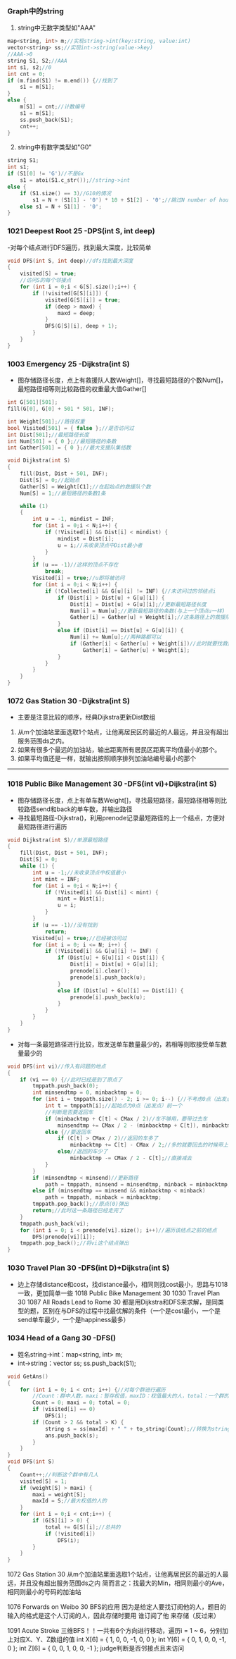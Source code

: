 ### Graph中的string
1. string中无数字类型如"AAA"
```C++
map<string, int> m;//实现string->int(key:string, value:int)
vector<string> ss;//实现int->string(value->key)
//AAA->0
string S1, S2;//AAA
int s1, s2;//0
int cnt = 0;
if (m.find(S1) != m.end()) {//找到了
	s1 = m[S1];
}
else {
	m[S1] = cnt;//计数编号
	s1 = m[S1];
	ss.push_back(S1);
	cnt++;
}
```
2. string中有数字类型如"G0"
```C++
string S1;
int s1;
if (S1[0] != 'G')//不是Gx
	s1 = atoi(S1.c_str());//string->int
else {
	if (S1.size() == 3)//G10的情况
		s1 = N + (S1[1] - '0') * 10 + S1[2] - '0';//跳过N number of houses
	else s1 = N + S1[1] - '0';
}
```

### 1021 Deepest Root 25 -DPS(int S, int deep)
-对每个结点进行DFS遍历，找到最大深度，比较简单
```C++
void DFS(int S, int deep)//dfs找到最大深度
{
	visited[S] = true;
	//访问S的每个邻接点
	for (int i = 0;i < G[S].size();i++) {
		if (!visited[G[S][i]]) {
			visited[G[S][i]] = true;
			if (deep > maxd) {
				maxd = deep;
			}
			DFS(G[S][i], deep + 1);
		}
	}
}
```

### 1003 Emergency 25 -Dijkstra(int S)
- 图存储路径长度，点上有救援队人数Weight[]，寻找最短路径的个数Num[]，最短路径相等则比较路径的权重最大值Gather[]
```C++
int G[501][501];
fill(G[0], G[0] + 501 * 501, INF);

int Weight[501];//路径权重
bool Visited[501] = { false };//是否访问过
int Dist[501];//最短路径长度
int Num[501] = { 0 };//最短路径的条数
int Gather[501] = { 0 };//最大支援队集结数

void Dijkstra(int S)
{
	fill(Dist, Dist + 501, INF);
	Dist[S] = 0;//起始点
	Gather[S] = Weight[C1];//在起始点的救援队个数
	Num[S] = 1;//最短路径的条数1条

	while (1)
	{
		int u = -1, mindist = INF;
		for (int i = 0;i < N;i++) {
			if (!Visited[i] && Dist[i] < mindist) {
				mindist = Dist[i];
				u = i;//未收录顶点中Dist最小者
			}
		}
		if (u == -1)//这样的顶点不存在
			break;
		Visited[i] = true;//u即将被访问
		for (int i = 0;i < N;i++) {
			if (!Collected[i] && G[u][i] != INF) {//未访问过的邻结点i
				if (Dist[i] > Dist[u] + G[u][i]) {
					Dist[i] = Dist[u] + G[u][i];//更新最短路径长度
					Num[i] = Num[u];//更新最短路径的条数(与上一个顶点u一样)
					Gather[i] = Gather[u] + Weight[i];//这条路径上的救援队数
				}
				else if (Dist[i] == Dist[u] + G[u][i]) {
					Num[i] += Num[u];//两种路都可以
					if (Gather[i] < Gather[u] + Weight[i])//此时就要找救援队数量大的
						Gather[i] = Gather[u] + Weight[i];
				}
			}
		}
	}
}
```
### 1072 Gas Station 30 -Dijkstra(int S)
- 主要是注意比较的顺序，经典Dijkstra更新Dist数组
1. 从m个加油站里面选取1个站点，让他离居民区的最近的人最远，并且没有超出服务范围ds之内。
2. 如果有很多个最远的加油站，输出距离所有居民区距离平均值最小的那个。
3. 如果平均值还是一样，就输出按照顺序排列加油站编号最小的那个
***
### 1018 Public Bike Management 30 -DFS(int vi)+Dijkstra(int S)
- 图存储路径长度，点上有单车数Weight[]，寻找最短路径，最短路径相等则比较路径send和back的单车数，并输出路径
- 寻找最短路径-Dijkstra()，利用prenode记录最短路径的上一个结点，方便对最短路径进行遍历
```C++
void Dijkstra(int S)//单源最短路径
{
	fill(Dist, Dist + 501, INF);
	Dist[S] = 0;
	while (1) {
		int u = -1;//未收录顶点中权值最小
		int mint = INF;
		for (int i = 0;i < N;i++) {
			if (!Visited[i] && Dist[i] < mint) {
				mint = Dist[i];
				u = i;
			}
		}
		if (u == -1)//没有找到
			return;
		Visited[u] = true;//已经被访问过
		for (int i = 0; i <= N; i++) {
			if (!Visited[i] && G[u][i] != INF) {
				if (Dist[u] + G[u][i] < Dist[i]) {
					Dist[i] = Dist[u] + G[u][i];
					prenode[i].clear();
					prenode[i].push_back(u);
				}
				else if (Dist[u] + G[u][i] == Dist[i]) {
					prenode[i].push_back(u);
				}
			}
		}
	}
}
```
- 对每一条最短路径进行比较，取发送单车数量最少的，若相等则取接受单车数量最少的
```C++
void DFS(int vi)//传入有问题的地点
{
	if (vi == 0) {//此时已经是到了原点了
		tmppath.push_back(0);
		int minsendtmp = 0, minbacktmp = 0;
		for (int i = tmppath.size() - 2; i >= 0; i--) {//不考虑0点（出发点）
			int t = tmppath[i];//起始点为0点（出发点）前一个
			//判断是否要返回车
			if (minbacktmp + C[t] < CMax / 2)//车不够用，要带过去车
				minsendtmp += CMax / 2 - (minbacktmp + C[t]), minbacktmp = 0;
			else {//要返回车
				if (C[t] > CMax / 2)//返回的车多了
					minbacktmp += C[t] - CMax / 2;//多的就要回去的时候带上
				else//返回的车少了
					minbacktmp -= CMax / 2 - C[t];//直接减去
			}
		}
		if (minsendtmp < minsend)//更新路径
			path = tmppath, minsend = minsendtmp, minback = minbacktmp;
		else if (minsendtmp == minsend && minbacktmp < minback)
			path = tmppath, minback = minbacktmp;
		tmppath.pop_back();//原点(0)弹出
		return;//此时这一条路径已经走完了
	}
	tmppath.push_back(vi);
	for (int i = 0; i < prenode[vi].size(); i++)//遍历该结点之前的结点
		DFS(prenode[vi][i]);
	tmppath.pop_back();//将vi这个结点弹出
}
```
### 1030 Travel Plan 30 -DFS(int D)+Dijkstra(int S)
- 边上存储distance和cost，找distance最小，相同则找cost最小，思路与1018一致，更加简单一些
1018 Public Bike Management 30
1030 Travel Plan 30
1087 All Roads Lead to Rome 30
都是用Dijkstra和DFS来求解，是同类型的题，区别在与DFS的过程中找最优解的条件（一个是cost最小，一个是send单车最少，一个是happiness最多）

### 1034 Head of a Gang 30 -DFS()
- 姓名string->int：map<string, int> m;
- int->string：vector<string> ss; ss.push_back(S1);
```C++
void GetAns()
{
	for (int i = 0; i < cnt; i++) {//对每个群进行遍历
		//Count：群中人数，maxi：暂存权值，maxID：权值最大的人，total：一个群的总权值
		Count = 0; maxi = 0; total = 0;
		if (visited[i] == 0)
			DFS(i);
		if (Count > 2 && total > K) {
			string s = ss[maxId] + " " + to_string(Count);//转换为string
			ans.push_back(s);
		}
	}
}
void DFS(int S)
{
	Count++;//判断这个群中有几人
	visited[S] = 1;
	if (weight[S] > maxi) {
		maxi = weight[S];
		maxId = S;//最大权值的人的
	}
	for (int i = 0;i < cnt;i++) {
		if (G[S][i] > 0) {
			total += G[S][i];//总共的
			if (!visited[i])
				DFS(i);
		}
	}
}
```


1072 Gas Station 30
从m个加油站里面选取1个站点，让他离居民区的最近的人最远，并且没有超出服务范围ds之内
简而言之：找最大的Min，相同则最小的Ave，相同则最小的号码的加油站

1076 Forwards on Weibo 30
BFS的应用
因为是给定人要找订阅他的人，题目的输入的格式是这个人订阅的人，因此存储时要用 谁订阅了他 来存储（反过来）

1091 Acute Stroke
三维BFS！！一共有6个方向进行移动，遍历i = 1 ~ 6，分别加上对应X、Y、Z数组的值
int X[6] = { 1, 0, 0, -1, 0, 0 };
int Y[6] = { 0, 1, 0, 0, -1, 0 };
int Z[6] = { 0, 0, 1, 0, 0, -1 };
judge判断是否邻接点且未访问
